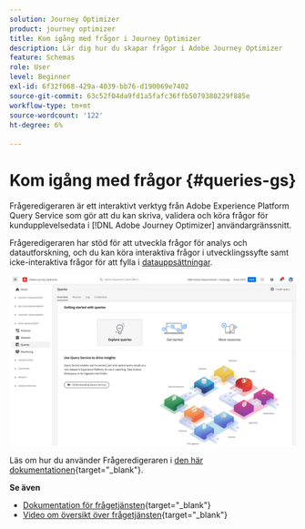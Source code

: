 ```yaml
---
solution: Journey Optimizer
product: journey optimizer
title: Kom igång med frågor i Journey Optimizer
description: Lär dig hur du skapar frågor i Adobe Journey Optimizer
feature: Schemas
role: User
level: Beginner
exl-id: 6f32f068-429a-4039-bb76-d190069e7402
source-git-commit: 63c52f04da9fd1a5fafc36ffb5079380229f885e
workflow-type: tm+mt
source-wordcount: '122'
ht-degree: 6%

---
```


# Kom igång med frågor {#queries-gs}

Frågeredigeraren är ett interaktivt verktyg från Adobe Experience Platform Query Service som gör att du kan skriva, validera och köra frågor för kundupplevelsedata i [!DNL Adobe Journey Optimizer] användargränssnitt.

Frågeredigeraren har stöd för att utveckla frågor för analys och datautforskning, och du kan köra interaktiva frågor i utvecklingssyfte samt icke-interaktiva frågor för att fylla i [datauppsättningar](get-started-datasets.md).


![](assets/queries-home.png)

Läs om hur du använder Frågeredigeraren i [den här dokumentationen](https://experienceleague.adobe.com/docs/experience-platform/query/ui/user-guide.html){target=&quot;_blank&quot;}.

**Se även**

* [Dokumentation för frågetjänsten](https://experienceleague.adobe.com/docs/experience-platform/query/home.html?lang=sv){target=&quot;_blank&quot;}
* [Video om översikt över frågetjänsten](https://experienceleague.adobe.com/docs/platform-learn/tutorials/queries/understanding-query-service.html){target=&quot;_blank&quot;}
